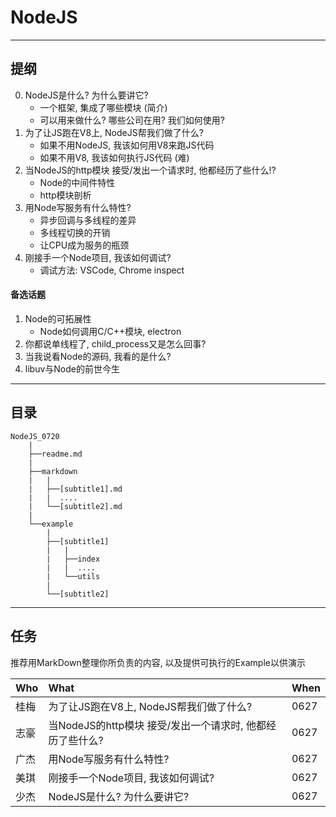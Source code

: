 # NodeJS

----

## 提纲

0. NodeJS是什么? 为什么要讲它?
    - 一个框架, 集成了哪些模块 (简介)
    - 可以用来做什么? 哪些公司在用? 我们如何使用?
1. 为了让JS跑在V8上, NodeJS帮我们做了什么?
    - 如果不用NodeJS, 我该如何用V8来跑JS代码
    - 如果不用V8, 我该如何执行JS代码 (难)
2. 当NodeJS的http模块 接受/发出一个请求时, 他都经历了些什么!?
    - Node的中间件特性
    - http模块剖析
3. 用Node写服务有什么特性?
    - 异步回调与多线程的差异 
    - 多线程切换的开销
    - 让CPU成为服务的瓶颈
4. 刚接手一个Node项目, 我该如何调试?
    - 调试方法: VSCode, Chrome inspect

#### 备选话题

1. Node的可拓展性
    - Node如何调用C/C++模块, electron
2. 你都说单线程了, child_process又是怎么回事?
3. 当我说看Node的源码, 我看的是什么?
4. libuv与Node的前世今生

----

## 目录

````
NodeJS_0720 
    |
    ├──readme.md
    |
    ├──markdown
    |   |
    |   ├──[subtitle1].md
    |   |  ....
    |   └──[subtitle2].md 
    |
    └──example
        |
        ├──[subtitle1]
        |   |
        |   ├──index
        |   |  ....
        |   └──utils
        |
        └──[subtitle2]

````

----


## 任务

推荐用MarkDown整理你所负责的内容, 以及提供可执行的Example以供演示

|Who|What|When|
|:--|:--|:--|
|桂梅|为了让JS跑在V8上, NodeJS帮我们做了什么?|0627|
|志豪|当NodeJS的http模块 接受/发出一个请求时, 他都经历了些什么?|0627|
|广杰|用Node写服务有什么特性?|0627|
|美琪|刚接手一个Node项目, 我该如何调试?|0627|
|少杰|NodeJS是什么? 为什么要讲它?|0627|
